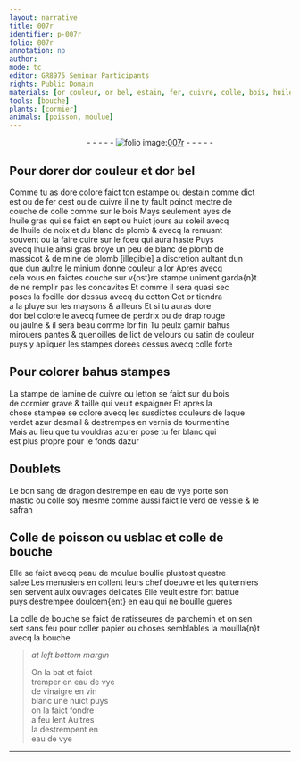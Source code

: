 ```yaml
---
layout: narrative
title: 007r
identifier: p-007r
folio: 007r
annotation: no
author:
mode: tc
editor: GR8975 Seminar Participants
rights: Public Domain
materials: [or couleur, or bel, estain, fer, cuivre, colle, bois, huile gras, huile de noix, blanc de plomb, huile, massicot, mine de plomb, minium, or, cotton, fumee de perdrix, drap, velours, satin, colle forte, letton, bois de cormier, verdet, azur desmail, tourmentine, fer blanc, sang de dragon, eau de vye, mastic, verd de vessie, safran, Colle de poisson, usblac, colle de bouche, peau de moulue, salee, eau, parchemin, papier, vin, blanc]
tools: [bouche]
plants: [cormier]
animals: [poisson, moulue]
---
```


<div class="folio" align="center">- - - - - <a href="http://gallica.bnf.fr/ark:/12148/btv1b10500001g/f19.image" target="_blank"><img src="https://cu-mkp.github.io/2017-workshop-edition/assets/photo-icon.png" alt="folio image: " style="display:inline-block; margin-bottom:-3px;"/>007r</a> - - - - - </div>  
  

## Pour dorer d<span class="m">or couleur</span> et d<span class="m">or bel</span>

 
Comme tu as <span class="del">dore</span> <span class="add">colore</span> faict ton estampe ou d<span class="m">estain</span> comme dict<br/> est ou de <span class="m">fer</span> <span class="del">dest</span> ou de <span class="m">cuivre</span> il ne ty fault poinct mectre de<br/> couche de <span class="m">colle</span> comme sur le <span class="m">bois</span> Mays seulement ayes de<br/> l<span class="m">huile gras</span> qui se faict en sept ou huict <span class="ms">jours</span> <span class="env">au soleil</span> avecq<br/> de l<span class="m">huile de noix</span> et du <span class="m">blanc de plomb</span> <span class="del">& avecq</span> la remuant<br/> souvent ou la faire cuire sur le foeu qui aura haste Puys<br/> avecq l<span class="m">huile</span> ainsi gras broye un peu de <span class="m">blanc de plomb</span> de<br/> <span class="m">massicot</span> & de <span class="m">mine de plomb</span> <span class="del">[illegible]</span> a discretion aultant dun<br/> que dun aultre le <span class="m">minium</span> donne couleur a l<span class="m">or</span> Apres avecq<br/> cela vous en faictes couche sur v{ost}re stampe uniment garda{n}t<br/> de ne remplir pas les concavites Et comme il sera quasi sec<br/> poses la foeille d<span class="m">or</span> dessus avecq du <span class="m">cotton</span> Cet <span class="m">or</span> tiendra<br/> <span class="env">a la pluye</span> sur les maysons & ailleurs Et si tu auras dore<br/> d<span class="m">or bel</span> colore le avecq <span class="m">fumee de perdrix</span> ou de <span class="m">drap</span> rouge<br/> ou jaulne & il sera beau comme l<span class="m">or</span> fin Tu peulx garnir bahus<br/> mirouers pantes & quenoilles de lict de <span class="m">velours</span> ou <span class="m">satin</span> de couleur<br/> puys y apliquer les stampes dorees dessus avecq <span class="m">colle forte</span>
 
 
  

## Pour colorer bahus stampes

 
La stampe de lamine de <span class="m">cuivre</span> ou <span class="m">letton</span> se faict sur du <span class="m">bois<br/> de <span class="pa">cormier</span></span> grave & taille qui veult espaigner Et apres la<br/> chose stampee se colore avecq les susdictes couleurs de laque<br/> <span class="m">verdet</span> <span class="m">azur desmail</span> & destrempes en vernis de <span class="m">tourmentine</span><br/> Mais au lieu que tu vouldras azurer pose tu <span class="m">fer blanc</span> qui<br/> est plus propre pour le fonds dazur
 
 
  

## Doublets

 
Le bon <span class="m">sang de dragon</span> destrempe en <span class="m">eau de vye</span> porte son<br/> <span class="m">mastic</span> ou <span class="m">colle</span> soy mesme comme aussi faict le <span class="m">verd de vessie</span> & le<br/> <span class="m">safran</span>
 
 
  

## <span class="m">Colle de <span class="al">poisson</span></span> ou <span class="m">usblac</span> <span class="add">et <span class="m">colle de<br/> bouche</span></span>

 
Elle se faict avecq <span class="m">peau de <span class="al">moulue</span></span> boullie plustost questre<br/> <span class="m">salee</span> Les <span class="pro">menusiers</span> en collent leurs chef doeuvre et les <span class="pro">quiterniers</span><br/> sen servent aulx ouvrages delicates Elle veult estre fort battue<br/> puys destrempee doulcem{ent} en <span class="m">eau</span> qui ne bouille gueres
 
La <span class="m">colle de bouche</span> se faict de ratisseures de <span class="m">parchemin</span> et on sen<br/> sert sans feu pour coller <span class="m">papier</span> ou choses semblables la mouilla{n}t<br/> avecq la <span class="tl"><span class="bp">bouche</span></span>
 
> *at left bottom margin*
> 
> 
>   On la bat et faict<br/> tremper <span class="del">en eau de vye</span><br/> <span class="del">de vinaigre</span> en <span class="m">vin</span><br/> <span class="m">blanc</span> une nuict puys<br/> on la faict fondre<br/> a feu lent Aultres<br/> la destrempent en<br/> <span class="m">eau de vye</span>
 
 ________________